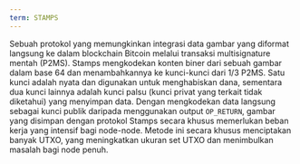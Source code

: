 ```yaml
---
term: STAMPS
---
```


Sebuah protokol yang memungkinkan integrasi data gambar yang diformat langsung ke dalam blockchain Bitcoin melalui transaksi multisignature mentah (P2MS). Stamps mengkodekan konten biner dari sebuah gambar dalam base 64 dan menambahkannya ke kunci-kunci dari 1/3 P2MS. Satu kunci adalah nyata dan digunakan untuk menghabiskan dana, sementara dua kunci lainnya adalah kunci palsu (kunci privat yang terkait tidak diketahui) yang menyimpan data. Dengan mengkodekan data langsung sebagai kunci publik daripada menggunakan output `OP_RETURN`, gambar yang disimpan dengan protokol Stamps secara khusus memerlukan beban kerja yang intensif bagi node-node. Metode ini secara khusus menciptakan banyak UTXO, yang meningkatkan ukuran set UTXO dan menimbulkan masalah bagi node penuh.